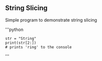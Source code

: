 ## String Slicing
Simple program to demonstrate string slicing

'''python

    str = "String"
    print(str[2:])
    # prints 'ring' to the console
    
'''